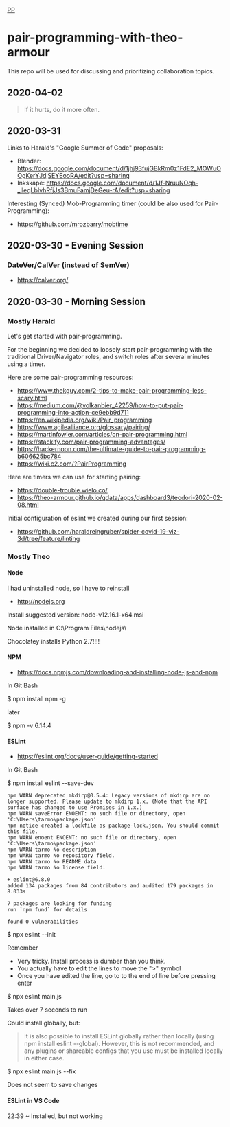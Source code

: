 [PP]( #README.md )


# pair-programming-with-theo-armour

This repo will be used for discussing and prioritizing collaboration topics.

## 2020-04-02

> If it hurts, do it more often.

## 2020-03-31

Links to Harald's "Google Summer of Code" proposals:
- Blender: https://docs.google.com/document/d/1jhj93fujGBkRm0z1FdE2_MOWuOOgKerYJdjSEYEooRA/edit?usp=sharing
- Inkskape: https://docs.google.com/document/d/1Jf-NruuNOqh-_lIeqLbIvhRfjJs3BmuFamjDeGeu-rA/edit?usp=sharing

Interesting (Synced) Mob-Programming timer (could be also used for Pair-Programming):
- https://github.com/mrozbarry/mobtime

## 2020-03-30 - Evening Session
### DateVer/CalVer (instead of SemVer)
- https://calver.org/



## 2020-03-30 - Morning Session

### Mostly Harald

Let's get started with pair-programming.

For the beginning we decided to loosely start pair-programming with the traditional Driver/Navigator roles, and switch roles after several minutes using a timer.


Here are some pair-programming resources:

- https://www.thekguy.com/2-tips-to-make-pair-programming-less-scary.html
- https://medium.com/@volkanbier_42259/how-to-put-pair-programming-into-action-ce9ebb9d711
- https://en.wikipedia.org/wiki/Pair_programming
- https://www.agilealliance.org/glossary/pairing/
- https://martinfowler.com/articles/on-pair-programming.html
- https://stackify.com/pair-programming-advantages/
- https://hackernoon.com/the-ultimate-guide-to-pair-programming-b606625bc784
- https://wiki.c2.com/?PairProgramming


Here are timers we can use for starting pairing:

- https://double-trouble.wielo.co/
- https://theo-armour.github.io/qdata/apps/dashboard3/teodori-2020-02-08.html


Initial configuration of eslint we created during our first session:

- https://github.com/haraldreingruber/spider-covid-19-viz-3d/tree/feature/linting

### Mostly Theo


#### Node

I had uninstalled node, so I have to reinstall

* http://nodejs.org

Install suggested version: node-v12.16.1-x64.msi

Node installed in C:\Program Files\nodejs\

Chocolatey installs Python 2.7!!!!

#### NPM

* https://docs.npmjs.com/downloading-and-installing-node-js-and-npm

In Git Bash

$ npm install npm -g

later

$ npm -v
6.14.4

#### ESLint

* https://eslint.org/docs/user-guide/getting-started

In Git Bash

$ npm install eslint --save-dev

	npm WARN deprecated mkdirp@0.5.4: Legacy versions of mkdirp are no longer supported. Please update to mkdirp 1.x. (Note that the API surface has changed to use Promises in 1.x.)
	npm WARN saveError ENOENT: no such file or directory, open 'C:\Users\tarmo\package.json'
	npm notice created a lockfile as package-lock.json. You should commit this file.
	npm WARN enoent ENOENT: no such file or directory, open 'C:\Users\tarmo\package.json'
	npm WARN tarmo No description
	npm WARN tarmo No repository field.
	npm WARN tarmo No README data
	npm WARN tarmo No license field.

	+ eslint@6.8.0
	added 134 packages from 84 contributors and audited 179 packages in 8.033s

	7 packages are looking for funding
	run `npm fund` for details

	found 0 vulnerabilities

$ npx eslint --init

Remember

- Very tricky. Install process is dumber than you think.
- You actually have to edit the lines to move the ">" symbol
- Once you have edited the line, go to to the end of line before pressing enter

$ npx eslint main.js

Takes over 7 seconds to run

Could install globally, but:

> It is also possible to install ESLint globally rather than locally (using npm install eslint --global). However,
> this is not recommended, and any plugins or shareable configs that you use must be installed locally in either case.

$ npx eslint main.js --fix

Does not seem to save changes

#### ESLint in VS Code

22:39  ~ Installed, but not working





